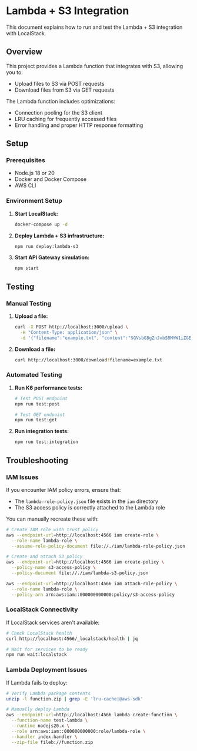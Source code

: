 # Lambda + S3 Integration

This document explains how to run and test the Lambda + S3 integration with LocalStack.

## Overview

This project provides a Lambda function that integrates with S3, allowing you to:
- Upload files to S3 via POST requests
- Download files from S3 via GET requests

The Lambda function includes optimizations:
- Connection pooling for the S3 client
- LRU caching for frequently accessed files
- Error handling and proper HTTP response formatting

## Setup 

### Prerequisites
- Node.js 18 or 20
- Docker and Docker Compose
- AWS CLI

### Environment Setup

1. **Start LocalStack:**
   ```bash
   docker-compose up -d
   ```

2. **Deploy Lambda + S3 infrastructure:**
   ```bash
   npm run deploy:lambda-s3
   ```

3. **Start API Gateway simulation:**
   ```bash
   npm start
   ```

## Testing

### Manual Testing

1. **Upload a file:**
   ```bash
   curl -X POST http://localhost:3000/upload \
     -H "Content-Type: application/json" \
     -d '{"filename":"example.txt", "content":"SGVsbG8gZnJvbSBMYW1iZGEgUzMh"}'
   ```

2. **Download a file:**
   ```bash
   curl http://localhost:3000/download?filename=example.txt
   ```

### Automated Testing

1. **Run K6 performance tests:**
   ```bash
   # Test POST endpoint
   npm run test:post
   
   # Test GET endpoint
   npm run test:get
   ```

2. **Run integration tests:**
   ```bash
   npm run test:integration
   ```

## Troubleshooting

### IAM Issues
If you encounter IAM policy errors, ensure that:
- The `lambda-role-policy.json` file exists in the `iam` directory
- The S3 access policy is correctly attached to the Lambda role

You can manually recreate these with:
```bash
# Create IAM role with trust policy
aws --endpoint-url=http://localhost:4566 iam create-role \
  --role-name lambda-role \
  --assume-role-policy-document file://./iam/lambda-role-policy.json

# Create and attach S3 policy
aws --endpoint-url=http://localhost:4566 iam create-policy \
  --policy-name s3-access-policy \
  --policy-document file://./iam/lambda-s3-policy.json

aws --endpoint-url=http://localhost:4566 iam attach-role-policy \
  --role-name lambda-role \
  --policy-arn arn:aws:iam::000000000000:policy/s3-access-policy
```

### LocalStack Connectivity
If LocalStack services aren't available:
```bash
# Check LocalStack health
curl http://localhost:4566/_localstack/health | jq

# Wait for services to be ready
npm run wait:localstack
```

### Lambda Deployment Issues
If Lambda fails to deploy:
```bash
# Verify Lambda package contents
unzip -l function.zip | grep -E 'lru-cache|@aws-sdk'

# Manually deploy Lambda
aws --endpoint-url=http://localhost:4566 lambda create-function \
  --function-name test-lambda \
  --runtime nodejs20.x \
  --role arn:aws:iam::000000000000:role/lambda-role \
  --handler index.handler \
  --zip-file fileb://function.zip
```
